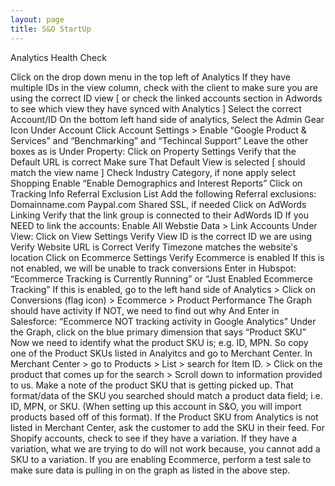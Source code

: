 ```yaml
---
layout: page
title: S&O StartUp
---
```


Analytics Health Check

Click on the drop down menu in the top left of Analytics
If they have multiple IDs in the view column, check with the client to make sure you are using the correct ID view [ or check the linked accounts section in Adwords to see which view they have synced with Analytics ]
Select the correct Account/ID
On the bottom left hand side of analytics, Select the Admin Gear Icon
Under Account
Click Account Settings > Enable “Google Product & Services” and “Benchmarking” and “Techincal Support”
Leave the other  boxes as is
Under Property:
Click on Property Settings
Verify that the Default URL is correct
Make sure That Default View is selected [ should match the view name ]
Check Industry Category, if none apply select Shopping
Enable “Enable Demographics and Interest Reports”
Click on Tracking Info
Referral Exclusion List
Add the following Referral exclusions:
Domainname.com
Paypal.com
Shared SSL, if needed
Click on AdWords Linking
Verify that the link group is connected to their AdWords ID
If you NEED to link the accounts: Enable All Webstie Data > Link Accounts
Under View:
Click on View Settings
Verify View ID is the correct ID we are using
Verify Website URL is Correct
Verify Timezone matches the website's location
Click on Ecommerce Settings
Verify Ecommerce is enabled
If this is not enabled, we will be unable to track conversions
Enter in Hubspot: “Ecommerce Tracking is Currently Running” or “Just Enabled Ecommerce Tracking”
If this is enabled, go to the left hand side of Analytics > Click on Conversions (flag icon) > Ecommerce > Product Performance
The Graph should have activity
If NOT, we need to find out why
And Enter in Salesforce: “Ecommerce NOT tracking activity in Google Analytics”
Under the Graph, click on the blue primary dimension that says “Product SKU”
Now we need to identify what the product SKU is; e.g. ID, MPN. So copy one of the Product SKUs listed in Analyitcs and go to Merchant Center.
In Merchant Center > go to Products > List > search for Item ID. > Click on the product that comes up for the search > Scroll down to information provided to us.
Make a note of the product SKU that is getting picked up. That format/data of the SKU you searched should match a product data field; i.e. ID, MPN, or SKU. (When setting up this account in S&O, you will import products based off of this format).
If the Product SKU from Analytics is not listed in Merchant Center, ask the customer to add the SKU in their feed.
For Shopify accounts, check to see if they have a variation. If they have a variation, what we are trying to do will not work because, you cannot add a SKU to a variation.
If you are enabling Ecommerce, perform a test sale to make sure data is pulling in on the graph as listed in the above step.
